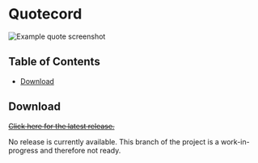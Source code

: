 # Quotecord

![Example quote screenshot](https://i.imgur.com/36LwaRc.png)

## Table of Contents

- [Download](#download)

## Download

~~[Click here for the latest release.](https://github.com/bearinsun/quotecord/releases)~~

No release is currently available. This branch of the project is a work-in-progress and therefore not ready.
